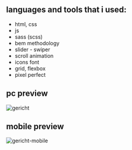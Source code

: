 ## languages and tools that i used:

- html, css
- js
- sass (scss)
- bem methodology
- slider - swiper
- scroll animation
- icons font
- grid, flexbox
- pixel perfect

## pc preview

![gericht](https://user-images.githubusercontent.com/114158560/216141076-c77971a8-9116-4b87-8965-7d0fe3c5aa7d.gif)

## mobile preview

![gericht-mobile](https://user-images.githubusercontent.com/114158560/216179474-2c96ade6-940d-43ac-817b-fe60e7a01122.gif)
